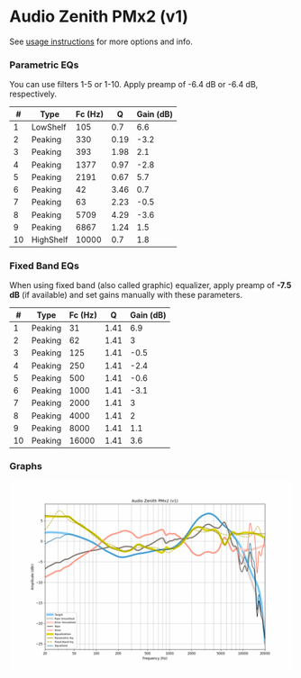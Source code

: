 # Audio Zenith PMx2 (v1)
See [usage instructions](https://github.com/jaakkopasanen/AutoEq#usage) for more options and info.

### Parametric EQs
You can use filters 1-5 or 1-10. Apply preamp of -6.4 dB or -6.4 dB, respectively.

|   # | Type      |   Fc (Hz) |    Q |   Gain (dB) |
|-----|-----------|-----------|------|-------------|
|   1 | LowShelf  |       105 | 0.7  |         6.6 |
|   2 | Peaking   |       330 | 0.19 |        -3.2 |
|   3 | Peaking   |       393 | 1.98 |         2.1 |
|   4 | Peaking   |      1377 | 0.97 |        -2.8 |
|   5 | Peaking   |      2191 | 0.67 |         5.7 |
|   6 | Peaking   |        42 | 3.46 |         0.7 |
|   7 | Peaking   |        63 | 2.23 |        -0.5 |
|   8 | Peaking   |      5709 | 4.29 |        -3.6 |
|   9 | Peaking   |      6867 | 1.24 |         1.5 |
|  10 | HighShelf |     10000 | 0.7  |         1.8 |

### Fixed Band EQs
When using fixed band (also called graphic) equalizer, apply preamp of **-7.5 dB** (if available) and set gains manually with these parameters.

|   # | Type    |   Fc (Hz) |    Q |   Gain (dB) |
|-----|---------|-----------|------|-------------|
|   1 | Peaking |        31 | 1.41 |         6.9 |
|   2 | Peaking |        62 | 1.41 |         3   |
|   3 | Peaking |       125 | 1.41 |        -0.5 |
|   4 | Peaking |       250 | 1.41 |        -2.4 |
|   5 | Peaking |       500 | 1.41 |        -0.6 |
|   6 | Peaking |      1000 | 1.41 |        -3.1 |
|   7 | Peaking |      2000 | 1.41 |         3   |
|   8 | Peaking |      4000 | 1.41 |         2   |
|   9 | Peaking |      8000 | 1.41 |         1.1 |
|  10 | Peaking |     16000 | 1.41 |         3.6 |

### Graphs
![](./Audio%20Zenith%20PMx2%20(v1).png)
